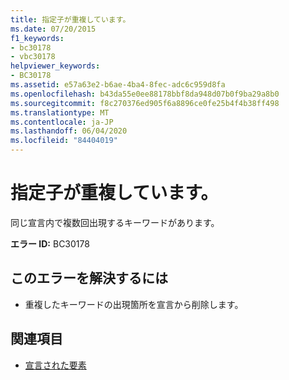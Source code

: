 ```yaml
---
title: 指定子が重複しています。
ms.date: 07/20/2015
f1_keywords:
- bc30178
- vbc30178
helpviewer_keywords:
- BC30178
ms.assetid: e57a63e2-b6ae-4ba4-8fec-adc6c959d8fa
ms.openlocfilehash: b43da55e0ee88178bbf8da948d07b0f9ba29a8b0
ms.sourcegitcommit: f8c270376ed905f6a8896ce0fe25b4f4b38ff498
ms.translationtype: MT
ms.contentlocale: ja-JP
ms.lasthandoff: 06/04/2020
ms.locfileid: "84404019"
---
```

# <a name="specifier-is-duplicated"></a>指定子が重複しています。
同じ宣言内で複数回出現するキーワードがあります。  
  
 **エラー ID:** BC30178  
  
## <a name="to-correct-this-error"></a>このエラーを解決するには  
  
- 重複したキーワードの出現箇所を宣言から削除します。  
  
## <a name="see-also"></a>関連項目

- [宣言された要素](../programming-guide/language-features/declared-elements/index.md)
